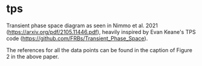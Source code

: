 # tps
Transient phase space diagram as seen in Nimmo et al. 2021 (https://arxiv.org/pdf/2105.11446.pdf), heavily inspired by Evan Keane's TPS code (https://github.com/FRBs/Transient_Phase_Space).

The references for all the data points can be found in the caption of Figure 2 in the above paper.

